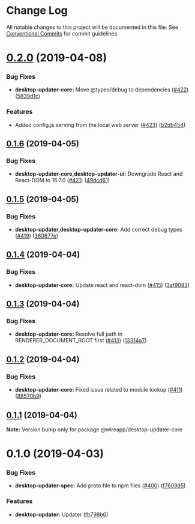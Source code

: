 # Change Log

All notable changes to this project will be documented in this file.
See [Conventional Commits](https://conventionalcommits.org) for commit guidelines.

# [0.2.0](https://github.com/wireapp/wire-desktop-packages/tree/master/packages/desktop-updater-core/compare/@wireapp/desktop-updater-core@0.1.6...@wireapp/desktop-updater-core@0.2.0) (2019-04-08)


### Bug Fixes

* **desktop-updater-core:** Move @types/debug to dependencies ([#422](https://github.com/wireapp/wire-desktop-packages/tree/master/packages/desktop-updater-core/issues/422)) ([5839d1c](https://github.com/wireapp/wire-desktop-packages/tree/master/packages/desktop-updater-core/commit/5839d1c))


### Features

* Added config.js serving from the local web server ([#423](https://github.com/wireapp/wire-desktop-packages/tree/master/packages/desktop-updater-core/issues/423)) ([b2db454](https://github.com/wireapp/wire-desktop-packages/tree/master/packages/desktop-updater-core/commit/b2db454))





## [0.1.6](https://github.com/wireapp/wire-desktop-packages/tree/master/packages/desktop-updater-core/compare/@wireapp/desktop-updater-core@0.1.5...@wireapp/desktop-updater-core@0.1.6) (2019-04-05)


### Bug Fixes

* **desktop-updater-core,desktop-updater-ui:** Downgrade React and React-DOM to 16.7.0 ([#421](https://github.com/wireapp/wire-desktop-packages/tree/master/packages/desktop-updater-core/issues/421)) ([49dcd61](https://github.com/wireapp/wire-desktop-packages/tree/master/packages/desktop-updater-core/commit/49dcd61))





## [0.1.5](https://github.com/wireapp/wire-desktop-packages/tree/master/packages/desktop-updater-core/compare/@wireapp/desktop-updater-core@0.1.4...@wireapp/desktop-updater-core@0.1.5) (2019-04-05)


### Bug Fixes

* **desktop-updater,desktop-updater-core:** Add correct debug types ([#419](https://github.com/wireapp/wire-desktop-packages/tree/master/packages/desktop-updater-core/issues/419)) ([360677e](https://github.com/wireapp/wire-desktop-packages/tree/master/packages/desktop-updater-core/commit/360677e))





## [0.1.4](https://github.com/wireapp/wire-desktop-packages/tree/master/packages/desktop-updater-core/compare/@wireapp/desktop-updater-core@0.1.3...@wireapp/desktop-updater-core@0.1.4) (2019-04-04)


### Bug Fixes

* **desktop-updater-core:** Update react and react-dom ([#415](https://github.com/wireapp/wire-desktop-packages/tree/master/packages/desktop-updater-core/issues/415)) ([3af9083](https://github.com/wireapp/wire-desktop-packages/tree/master/packages/desktop-updater-core/commit/3af9083))





## [0.1.3](https://github.com/wireapp/wire-desktop-packages/tree/master/packages/desktop-updater-core/compare/@wireapp/desktop-updater-core@0.1.2...@wireapp/desktop-updater-core@0.1.3) (2019-04-04)


### Bug Fixes

* **desktop-updater-core:** Resolve full path in RENDERER_DOCUMENT_ROOT first ([#413](https://github.com/wireapp/wire-desktop-packages/tree/master/packages/desktop-updater-core/issues/413)) ([13314a7](https://github.com/wireapp/wire-desktop-packages/tree/master/packages/desktop-updater-core/commit/13314a7))





## [0.1.2](https://github.com/wireapp/wire-desktop-packages/tree/master/packages/desktop-updater-core/compare/@wireapp/desktop-updater-core@0.1.1...@wireapp/desktop-updater-core@0.1.2) (2019-04-04)


### Bug Fixes

* **desktop-updater-core:** Fixed issue related to module lookup ([#411](https://github.com/wireapp/wire-desktop-packages/tree/master/packages/desktop-updater-core/issues/411)) ([88570b9](https://github.com/wireapp/wire-desktop-packages/tree/master/packages/desktop-updater-core/commit/88570b9))





## [0.1.1](https://github.com/wireapp/wire-desktop-packages/tree/master/packages/desktop-updater-core/compare/@wireapp/desktop-updater-core@0.1.0...@wireapp/desktop-updater-core@0.1.1) (2019-04-04)

**Note:** Version bump only for package @wireapp/desktop-updater-core





# 0.1.0 (2019-04-03)


### Bug Fixes

* **desktop-updater-spec:** Add proto file to npm files ([#400](https://github.com/wireapp/wire-desktop-packages/tree/master/packages/desktop-updater-core/issues/400)) ([f7609d5](https://github.com/wireapp/wire-desktop-packages/tree/master/packages/desktop-updater-core/commit/f7609d5))


### Features

* **desktop-updater:** Updater ([fb798b6](https://github.com/wireapp/wire-desktop-packages/tree/master/packages/desktop-updater-core/commit/fb798b6))
